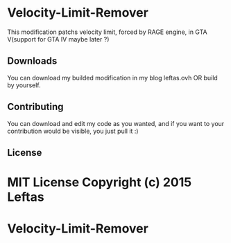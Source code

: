 Velocity-Limit-Remover
============================

This modification patchs velocity limit, forced by RAGE engine, in GTA V(support for GTA IV maybe later ?) 

## Downloads

You can download my builded modification in my blog leftas.ovh OR build by yourself.

## Contributing

You can download and edit my code as you wanted, and if you want to your contribution would be visible, you just pull it :)

## License

MIT License
Copyright (c) 2015 Leftas
=======
# Velocity-Limit-Remover
